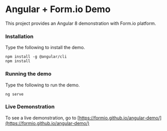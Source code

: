# Angular + Form.io Demo

This project provides an Angular 8 demonstration with Form.io platform.

### Installation
Type the following to install the demo.

```
npm install -g @angular/cli
npm install
```

### Running the demo
Type the following to run the demo.

```
ng serve
```

### Live Demonstration

To see a live demonstration, go to [https://formio.github.io/angular-demo/](https://formio.github.io/angular-demo/)
